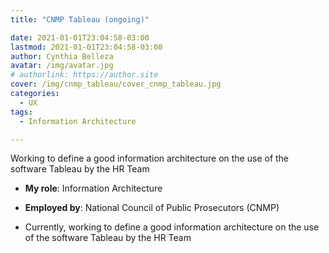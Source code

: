 ```yaml
---
title: "CNMP Tableau (ongoing)"

date: 2021-01-01T23:04:58-03:00
lastmod: 2021-01-01T23:04:58-03:00
author: Cynthia Belleza
avatar: /img/avatar.jpg
# authorlink: https://author.site
cover: /img/cnmp_tableau/cover_cnmp_tableau.jpg
categories:
  - UX 
tags:
  - Information Architecture  

---
```


Working to define a good information architecture on the use of the software Tableau by the HR Team

<!--more-->

* **My role**: Information Architecture

* **Employed by**: National Council of Public Prosecutors (CNMP)

* Currently, working to define a good information architecture on the use of the software Tableau by the HR Team